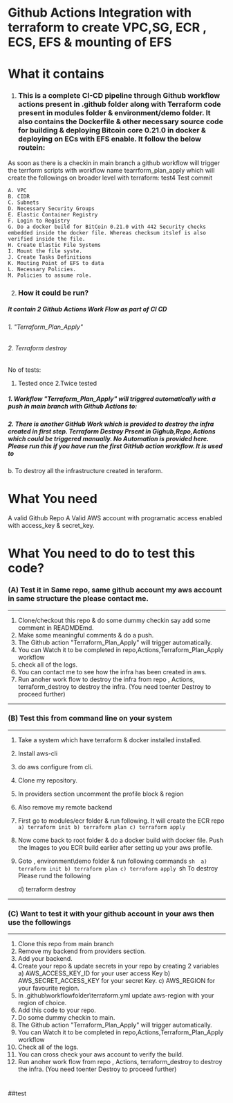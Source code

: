 Github Actions Integration with terraform to create VPC,SG, ECR , ECS, EFS & mounting of EFS
==================================================================================================
# What it contains
1. ### This is a complete CI-CD pipeline through Github workflow actions present in .github folder along with Terraform code present in modules folder & environment/demo folder. It also contains the Dockerfile & other necessary source code for building & deploying Bitcoin core 0.21.0 in docker & deploying on ECs with EFS enable. It follow the below routein:
As soon as there is a checkin in main branch a github workflow will trigger the terrform scripts with workflow name tearrform_plan_apply which will create the followings on broader level with terraform:
test4
Test commit

    A. VPC
    B. CIDR
    C. Subnets
    D. Necessary Security Groups
    E. Elastic Container Registry
    F. Login to Registry
    G. Do a docker build for BitCoin 0.21.0 with 442 Security checks embedded inside the docker file. Whereas checksum itslef is also verified inside the file.
    H. Create Elastic File Systems
    I. Mount the file syste.
    J. Create Tasks Definitions
    K. Mouting Point of EFS to data
    L. Necessary Policies.
    M. Policies to assume role.

2. ### How it could be run?
##### It contain 2 Github Actions Work Flow as part of CI CD
   ###### 1. "Terraform_Plan_Apply"
   ###### 2. Terraform destroy
   
   No of tests:
   1. Tested once
   2.Twice tested

##### 1. Workflow "Terraform_Plan_Apply" will triggred automatically with a push in main branch with Github Actions to:

##### 2. There is another GitHub Work which is provided to destroy the infra created in first step. Terraform Destroy Prsent in Gighub,Repo,Actions which could be triggered manually. No Automation is provided here. Please run this if you have run the first GitHub action workflow. It is used to 
b. To destroy all the infrastructure created in teraform.

What You need
===============
A valid Github Repo 
A Valid AWS account with programatic access enabled with access_key & secret_key.

What You need to do to test this code?
======================================
### (A) Test it in Same repo, same github account my aws account in same structure the please contact me.
----------------------------------------
1. Clone/checkout this repo & do some dummy checkin say add some comment in READMDEmd.
2. Make some meaningful comments & do a push.
3. The Github action "Terraform_Plan_Apply" will trigger automatically.
4. You can Watch it to be completed in repo,Actions,Terraform_Plan_Apply workflow
5. check all of the logs.
6. You can contact me to see how the infra has been created in aws.
7. Run anoher work flow to destroy the infra from 
   repo , Actions, terraform_destroy to destroy the infra. (You need toenter Destroy to proceed further)
----------------------------------------------
### (B) Test this from command line on your system
------------------------------
1. Take a system which have terraform & docker installed installed.
2. Install aws-cli
3. do aws configure from cli.
4. Clone my repository.
5. In providers section uncomment the profile block & region
6. Also remove my remote backend
7. First go to modules/ecr folder & run following. It will create the ECR repo
           ``
               a) terraform init
               b) terraform plan
               c) terraform apply
            ``
8. Now come back to root folder & do a docker build with docker file. Push the Images to you ECR build earlier after setting up your aws profile.
9. Goto , environment\demo folder & run following commands
  ``sh 
   a) terraform init
   b) terraform plan
   c) terraform apply
  ``sh
   To destroy Please rund the following

   d) terraform destroy
-------------------------------------------------------
### (C) Want to test it with your github account in your aws  then use the followings
---------------------------------------------------
1. Clone this repo from main branch
2. Remove my backend from providers section.
3. Add your backend.
4. Create your repo & update secrets in your repo by creating 2 variables 
    a) AWS_ACCESS_KEY_ID for your user access Key
    b) AWS_SECRET_ACCESS_KEY for your secret Key.
    c) AWS_REGION for your favourite region.
5. In .github\workflowfolder\terraform.yml update aws-region with your region of choice.
6. Add this code to your repo.
7. Do some dummy checkin to main.
8. The Github action "Terraform_Plan_Apply" will trigger automatically.
9. You can Watch it to be completed in repo,Actions,Terraform_Plan_Apply workflow
10. Check all of the logs.
11. You can cross check your aws account to verify the build.
12. Run anoher work flow from repo , Actions, terraform_destroy to destroy the infra. (You need toenter Destroy to proceed further)
#

##test


